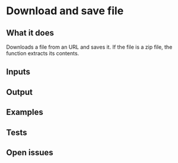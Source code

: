 # Download and save file

## What it does
Downloads a file from an URL and saves it. If the file is a zip file,
the function extracts its contents.
## Inputs
###

## Output

###

## Examples

###

## Tests

###


## Open issues